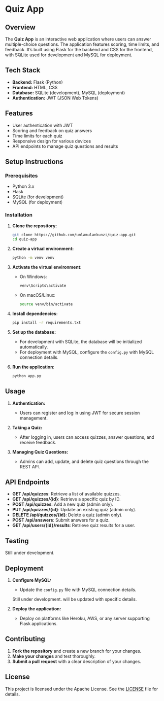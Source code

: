 # Quiz App

## Overview

The **Quiz App** is an interactive web application where users can answer multiple-choice questions. The application features scoring, time limits, and feedback. It’s built using Flask for the backend and CSS for the frontend, with SQLite used for development and MySQL for deployment.

## Tech Stack

- **Backend:** Flask (Python)
- **Frontend:** HTML, CSS
- **Database:** SQLite (development), MySQL (deployment)
- **Authentication:** JWT (JSON Web Tokens)

## Features

- User authentication with JWT
- Scoring and feedback on quiz answers
- Time limits for each quiz
- Responsive design for various devices
- API endpoints to manage quiz questions and results

## Setup Instructions

### Prerequisites

- Python 3.x
- Flask
- SQLite (for development)
- MySQL (for deployment)

### Installation

1. **Clone the repository:**

   ```bash
   git clone https://github.com/umlamulankunzi/quiz-app.git
   cd quiz-app
   ```

2. **Create a virtual environment:**

   ```bash
   python -m venv venv
   ```

3. **Activate the virtual environment:**

   - On Windows:

     ```bash
     venv\Scripts\activate
     ```

   - On macOS/Linux:

     ```bash
     source venv/bin/activate
     ```

4. **Install dependencies:**

   ```bash
   pip install -r requirements.txt
   ```

5. **Set up the database:**

   - For development with SQLite, the database will be initialized automatically.
   - For deployment with MySQL, configure the `config.py` with MySQL connection details.

6. **Run the application:**

   ```bash
   python app.py
   ```

## Usage

1. **Authentication:**

   - Users can register and log in using JWT for secure session management.

2. **Taking a Quiz:**

   - After logging in, users can access quizzes, answer questions, and receive feedback.

3. **Managing Quiz Questions:**

   - Admins can add, update, and delete quiz questions through the REST API.

## API Endpoints

- **GET /api/quizzes**: Retrieve a list of available quizzes.
- **GET /api/quizzes/{id}**: Retrieve a specific quiz by ID.
- **POST /api/quizzes**: Add a new quiz (admin only).
- **PUT /api/quizzes/{id}**: Update an existing quiz (admin only).
- **DELETE /api/quizzes/{id}**: Delete a quiz (admin only).
- **POST /api/answers**: Submit answers for a quiz.
- **GET /api/users/{id}/results**: Retrieve quiz results for a user.

## Testing

Still under development. 

## Deployment

1. **Configure MySQL:**

   - Update the `config.py` file with MySQL connection details.

   Still under development. will be updated with specific details.

2. **Deploy the application:**

   - Deploy on platforms like Heroku, AWS, or any server supporting Flask applications.

## Contributing

1. **Fork the repository** and create a new branch for your changes.
2. **Make your changes** and test thoroughly.
3. **Submit a pull request** with a clear description of your changes.

## License

This project is licensed under the Apache License. See the [LICENSE](LICENSE) file for details.